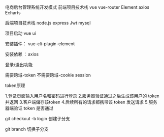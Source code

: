 电商后台管理系统开发模式
前端项目技术栈
vue
vue-router
Element
axios
Echarts

后端项目技术栈
node.js
express
Jwt
mysql


项目启动
vue ui

安装插件： vue-cli-plugin-element

安装依赖 ：axios


登录/退出功能

需要跨域-token
不需要跨域-cookie session


token原理

1.登录页面输入用户名和密码进行登录
2.服务器验证通过之后生成该用户的 token 并返回
3.客户端储存该token
4.后续所有的请求都携带该 token 发送请求
5.服务器端验证 token 是否通过

git checkout -b login  创建子分支

git branch  切换子分支
